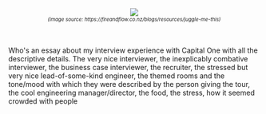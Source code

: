 <div align="center">
  <img src="https://bradleyculley.github.io/images/juggling-while-balancing.jpeg" />
  <div style="font-size: 10px; font-style: italic;">(image source: https://fireandflow.co.nz/blogs/resources/juggle-me-this)</div>
</div>
<br/>
<br/>

Who's an essay about my interview experience with Capital One with all the descriptive details.
The very nice interviewer, the inexplicably combative interviewer,
the business case interviewer, the recruiter, the stressed but very nice lead-of-some-kind engineer,
the themed rooms and the tone/mood with which they were described by the person giving the tour,
the cool engineering manager/director, the food, the stress, how it seemed crowded with people
